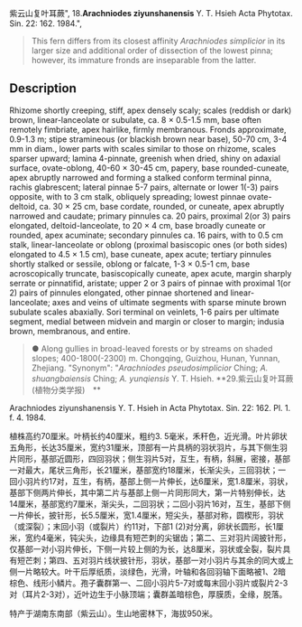 紫云山复叶耳蕨",
18.**Arachniodes ziyunshanensis** Y. T. Hsieh Acta Phytotax. Sin. 22: 162. 1984.",

> This fern differs from its closest affinity *Arachniodes simplicior* in its larger size and additional order of dissection of the lowest pinna; however, its immature fronds are inseparable from the latter.

## Description
Rhizome shortly creeping, stiff, apex densely scaly; scales (reddish or dark) brown, linear-lanceolate or subulate, ca. 8 × 0.5-1.5 mm, base often remotely fimbriate, apex hairlike, firmly membranous. Fronds approximate, 0.9-1.3 m; stipe stramineous (or blackish brown near base), 50-70 cm, 3-4 mm in diam., lower parts with scales similar to those on rhizome, scales sparser upward; lamina 4-pinnate, greenish when dried, shiny on adaxial surface, ovate-oblong, 40-60 × 30-45 cm, papery, base rounded-cuneate, apex abruptly narrowed and forming a stalked conform terminal pinna, rachis glabrescent; lateral pinnae 5-7 pairs, alternate or lower 1(-3) pairs opposite, with to 3 cm stalk, obliquely spreading; lowest pinnae ovate-deltoid, ca. 30 × 25 cm, base cordate, rounded, or cuneate, apex abruptly narrowed and caudate; primary pinnules ca. 20 pairs, proximal 2(or 3) pairs elongated, deltoid-lanceolate, to 20 × 4 cm, base broadly cuneate or rounded, apex acuminate; secondary pinnules ca. 16 pairs, with to 0.5 cm stalk, linear-lanceolate or oblong (proximal basiscopic ones (or both sides) elongated to 4.5 × 1.5 cm), base cuneate, apex acute; tertiary pinnules shortly stalked or sessile, oblong or falcate, 1-3 × 0.5-1 cm, base acroscopically truncate, basiscopically cuneate, apex acute, margin sharply serrate or pinnatifid, aristate; upper 2 or 3 pairs of pinnae with proximal 1(or 2) pairs of pinnules elongated, other pinnae shortened and linear-lanceolate; axes and veins of ultimate segments with sparse minute brown subulate scales abaxially. Sori terminal on veinlets, 1-6 pairs per ultimate segment, medial between midvein and margin or closer to margin; indusia brown, membranous, and entire.

> ● Along gullies in broad-leaved forests or by streams on shaded slopes; 400-1800(-2300) m. Chongqing, Guizhou, Hunan, Yunnan, Zhejiang.
  "Synonym": "*Arachniodes pseudosimplicior* Ching; *A. shuangbaiensis* Ching; *A. yunqiensis* Y. T. Hsieh.
**29.紫云山复叶耳蕨　(植物分类学报)　**

Arachniodes ziyunshanensis Y. T. Hsieh in Acta Phytotax. Sin. 22: 162. Pl. 1. f. 4. 1984.

植株高约70厘米。叶柄长约40厘米，粗约3. 5毫米，禾秆色，近光滑。叶片卵状五角形，长达35厘米，宽约31厘米，顶部有一片具柄的羽状羽片，与其下侧生羽片同形，基部近圆形，四回羽状；侧生羽片5对，互生，有柄，斜展，密接，基部一对最大，尾状三角形，长21厘米，基部宽约18厘米，长渐尖头，三回羽状；一回小羽片约17对，互生，有柄，基部上侧一片伸长，达6厘米，宽1.8厘米，羽状，基部下侧两片伸长，其中第二片与基部上侧一片同形同大，第一片特别伸长，达14厘米，基部宽约7厘米，渐尖头，二回羽状；二回小羽片16对，互生，基部下侧一片伸长，披针形，长5.5厘米，宽1.4厘米，短尖头，基部对称，圆楔形，羽状（或深裂）；末回小羽（或裂片）约11对，下部1 (2)对分离，卵状长圆形，长1厘米，宽约4毫米，钝尖头，边缘具有短芒刺的尖锯齿；第二、三对羽片阔披针形，仅基部一对小羽片伸长，下侧一片较上侧的为长，达8厘米，羽状或全裂，裂片具有短芒刺；第四、五对羽片线状披针形，羽状，基部一对小羽片与其余的同大或上侧一片略较大。叶干后厚纸质，淡绿色，光滑，叶轴和各回羽轴下面略被1、2暗棕色、线形小鳞片。孢子囊群第一、二回小羽片5-7对或每末回小羽片或裂片2-3对（耳片2-3对），近叶边生于小脉顶端；囊群盖暗棕色，厚膜质，全缘，脱落。

特产于湖南东南部（紫云山）。生山地密林下，海拔950米。
